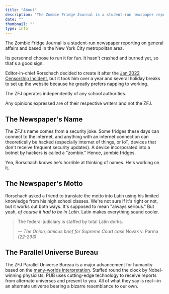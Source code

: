 ```yaml
---
title: "About"
description: "The Zombie Fridge Journal is a student-run newspaper reporting on general affairs and based in the New York City metropolitan area."
date: ""
thumbnail: ""
type: info
---
```


The Zombie Fridge Journal is a student-run newspaper reporting on general affairs and based in the New York City metropolitan area. 

Its personnel choose to run it for fun. It hasn't crashed and burned yet, so that's a good sign. 

Editor-in-chief Rorschach decided to create it after the [Jan 2022 Censorship Incident](https://www.zfjnews.com/jan2022censorshipincident/), but it took him over a year and several holiday breaks to set up the website because he greatly prefers napping to working.

The ZFJ operates independently of any school authorities.

Any opinions expressed are of their respective writers and not the ZFJ. 

## The Newspaper's Name

The ZFJ's name comes from a security joke. Some fridges these days can connect to the internet, and anything with an internet connection can theoretically be hacked (especially internet of things, or IoT, devices that don't receive frequent security updates). A device incorporated into a botnet by hackers is called a "zombie." Hence, zombie fridges. 

Yea, Rorschach knows he's horrible at thinking of names. He's working on it. 

## The Newspaper's Motto

Rorschach asked a friend to translate the motto into Latin using his limited knowledge from his high school classes. We're not sure if it's right or not, but it works out both ways. It's supposed to mean "always serious." But yeah, *of course it had to be in Latin.* Latin makes everything sound cooler. 

> The federal judiciary is staffed by total Latin dorks. 
> 
> — *The Onion, amicus brief for Supreme Court case* Novak v. Parma *(22-293)*

## The Parallel Universe Bureau

The ZFJ Parallel Universe Bureau is a major advancement for humanity based on the [many-worlds interpretation](https://en.wikipedia.org/wiki/Many-worlds_interpretation). Staffed round the clock by Nobel-winning physicists, PUB uses cutting-edge technology to receive reports from alternate universes and present to you. All of what they say is real—in an alternate universe bearing a bizarre resemblance to our own.
